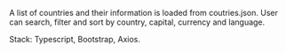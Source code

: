 A list of countries and their information is loaded from coutries.json. User can search, filter and sort by country, capital, currency and language.

Stack: Typescript, Bootstrap, Axios.
